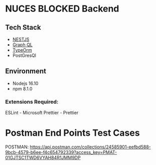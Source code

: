 # NUCES BLOCKED Backend

## Tech Stack
- <a href="https://docs.nestjs.com/" target="_blank">NESTJS<a>
- <a href="https://graphql.org/" target="_blank">Graph QL<a>
- <a href="https://typeorm.io/" target="_blank">TypeOrm <a>
- PostGresQl

## Environment

- Nodejs 16.10
- npm 8.1.0

### Extensions Required:
ESLint - Microsoft
Prettier - Prettier

# Postman End Points Test Cases
POSTMAN: https://api.postman.com/collections/24585901-eefbd588-9bcb-4579-b6ee-f4c654792339?access_key=PMAT-01GJTSC1TWD6VYAH84R1JMM9DP